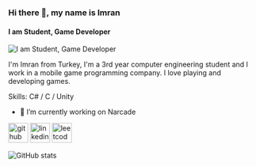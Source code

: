 ### Hi there 👋, my name is Imran
#### I am Student, Game Developer
![I am Student, Game Developer](https://i.hizliresim.com/hhuogew.jpg)

I'm Imran from Turkey, I'm a 3rd year computer engineering student and I work in a mobile game programming company. I love playing and developing games.

Skills: C# / C / Unity 

- 🔭 I’m currently working on Narcade 


[<img src='https://cdn.jsdelivr.net/npm/simple-icons@3.0.1/icons/github.svg' alt='github' height='40'>](https://github.com/Acharad)  [<img src='https://cdn.jsdelivr.net/npm/simple-icons@3.0.1/icons/linkedin.svg' alt='linkedin' height='40'>](https://www.linkedin.com/in/https://www.linkedin.com/in/ahmet-imran-kavra%C5%9F-17907721a//)  [<img src='https://cdn.jsdelivr.net/npm/simple-icons@3.0.1/icons/leetcode.svg' alt='leetcode' height='40'>](https://leetcode.com/Acharad/)  

![GitHub stats](https://github-readme-stats.vercel.app/api?username=Acharad&show_icons=true&count_private=true)  

